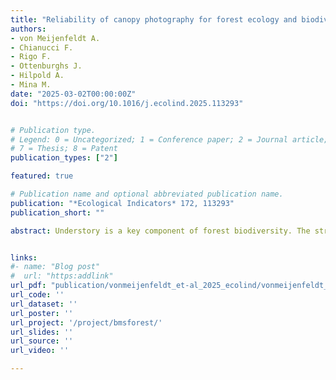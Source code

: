 ```yaml
---
title: "Reliability of canopy photography for forest ecology and biodiversity studies"
authors:
- von Meijenfeldt A.
- Chianucci F.
- Rigo F.
- Ottenburghs J.
- Hilpold A.
- Mina M.
date: "2025-03-02T00:00:00Z"
doi: "https://doi.org/10.1016/j.ecolind.2025.113293"


# Publication type.
# Legend: 0 = Uncategorized; 1 = Conference paper; 2 = Journal article; 3 = Preprint / Working Paper; 4 = Report; 5 = Book; 6 = Book section;
# 7 = Thesis; 8 = Patent
publication_types: ["2"]

featured: true

# Publication name and optional abbreviated publication name.
publication: "*Ecological Indicators* 172, 113293"
publication_short: ""

abstract: Understory is a key component of forest biodiversity. The structure of the forest stand and the horizontal composition of the canopy play a major role on the light regime of the understory, which in turn affects the abundance and the diversity of the understory plant community. Reliable assessments of canopy structural attributes are essential for forest research and biodiversity monitoring programs, as well as to study the relationship between canopy and understory plant communities. Canopy photography is a widely used method but it is still not clear which photographic techniques is better suited to capture canopy attributes at stand-level that can be relevant in forest biodiversity studies. For this purpose, we collected canopy structure and understory plant diversity data on 51 forest sites in the north-eastern Italian Alps, encompassing a diversity of forest types from low-elevation deciduous, to mixed montane stands to subalpine coniferous forests. Canopy images were acquired using both digital cover (DCP) and hemispherical (DHP) photography, and analysed canopy structural attributes. These attributes were then compared to tree species composition data to evaluate whether they were appropriate to differentiate between forest types. Additionally, we tested what canopy attributes derived from DCP and DHP best explained the species composition of vascular plants growing in the understory. We found that hemispherical canopy photography was most suitable to capture differences in forest types, which was best expressed by variables such as leaf inclination angle and canopy openness. On our sites, DHP-based canopy attributes were also able to better distinguish between different conifer forests. Leaf clumping was the most important attribute for determining plant species distribution of the understory, indicating that diverse gap structures create different microclimate conditions enhancing diverse plant species with different ecological strategies. This study supports the reliability of canopy photography to derive meaningful indicators in forest and biodiversity research, but also provide insights for increasing understory diversity in managed forests of high conservation value.


links:
#- name: "Blog post"
#  url: "https:addlink"
url_pdf: "publication/vonmeijenfeldt_et-al_2025_ecolind/vonmeijenfeldt_2025_ecolind.pdf"
url_code: ''
url_dataset: ''
url_poster: ''
url_project: '/project/bmsforest/'
url_slides: ''
url_source: ''
url_video: ''

---
```

